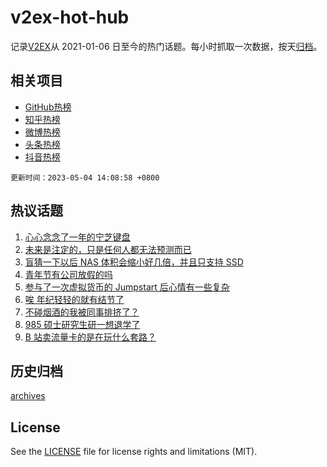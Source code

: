 # v2ex-hot-hub

 记录[V2EX](https://www.v2ex.com/)从 2021-01-06 日至今的热门话题。每小时抓取一次数据，按天[归档](archives)。
 
 ## 相关项目

- [GitHub热榜](https://github.com/snaildev/github-hot-hub)
- [知乎热榜](https://github.com/snaildev/zhihu-hot-hub)
- [微博热榜](https://github.com/snaildev/weibo-hot-hub)
- [头条热榜](https://github.com/snaildev/toutiao-hot-hub)
- [抖音热榜](https://github.com/snaildev/douyin-hot-hub)


 `更新时间：2023-05-04 14:08:58 +0800`

## 热议话题

1. [心心念念了一年的宁芝键盘](https://www.v2ex.com/t/937039)
1. [未来是注定的，只是任何人都无法预测而已](https://www.v2ex.com/t/937007)
1. [盲猜一下以后 NAS 体积会缩小好几倍，并且只支持 SSD](https://www.v2ex.com/t/937050)
1. [青年节有公司放假的吗](https://www.v2ex.com/t/937110)
1. [参与了一次虚拟货币的 Jumpstart 后心情有一些复杂](https://www.v2ex.com/t/937077)
1. [唉 年纪轻轻的就有结节了](https://www.v2ex.com/t/937006)
1. [不碰烟酒的我被同事排挤了？](https://www.v2ex.com/t/937055)
1. [985 硕士研究生研一想退学了](https://www.v2ex.com/t/937057)
1. [B 站卖流量卡的是在玩什么套路？](https://www.v2ex.com/t/937108)

## 历史归档

[archives](archives)

## License

See the [LICENSE](LICENSE) file for license rights and limitations (MIT).
